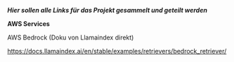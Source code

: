 ***Hier sollen alle Links für das Projekt gesammelt und geteilt werden***

**AWS Services**

AWS Bedrock (Doku von Llamaindex direkt)

https://docs.llamaindex.ai/en/stable/examples/retrievers/bedrock_retriever/
